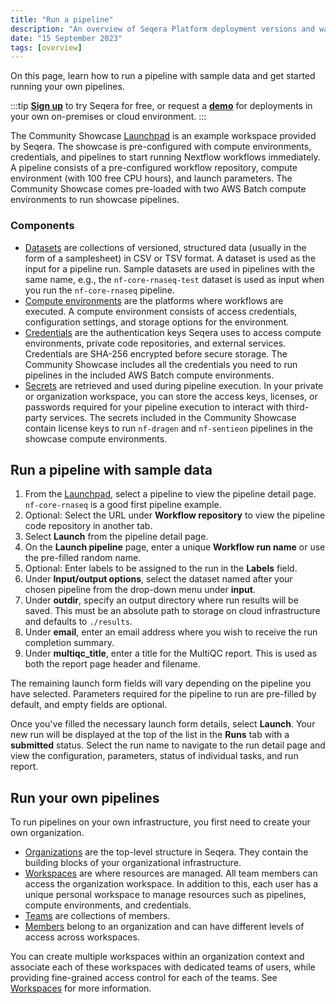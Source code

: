 ```yaml
---
title: "Run a pipeline"
description: "An overview of Seqera Platform deployment versions and ways to run Seqera."
date: "15 September 2023"
tags: [overview]
---
```


On this page, learn how to run a pipeline with sample data and get started running your own pipelines.

:::tip
[**Sign up**](https://cloud.seqera.io/login "Seqera Platform") to try Seqera for free, or request a [**demo**](https://seqera.io/demo/ "Seqera Platform Demo") for deployments in your own on-premises or cloud environment.
:::

The Community Showcase [Launchpad](../launch/launchpad) is an example workspace provided by Seqera. The showcase is pre-configured with compute environments, credentials, and pipelines to start running Nextflow workflows immediately. A pipeline consists of a pre-configured workflow repository, compute environment (with 100 free CPU hours), and launch parameters. The Community Showcase comes pre-loaded with two AWS Batch compute environments to run showcase pipelines.

### Components

- [Datasets](../data/datasets) are collections of versioned, structured data (usually in the form of a samplesheet) in CSV or TSV format. A dataset is used as the input for a pipeline run. Sample datasets are used in pipelines with the same name, e.g., the `nf-core-rnaseq-test` dataset is used as input when you run the `nf-core-rnaseq` pipeline.
- [Compute environments](../compute-envs/overview) are the platforms where workflows are executed. A compute environment consists of access credentials, configuration settings, and storage options for the environment.
- [Credentials](../credentials/overview) are the authentication keys Seqera uses to access compute environments, private code repositories, and external services. Credentials are SHA-256 encrypted before secure storage. The Community Showcase includes all the credentials you need to run pipelines in the included AWS Batch compute environments.
- [Secrets](../secrets/overview) are retrieved and used during pipeline execution. In your private or organization workspace, you can store the access keys, licenses, or passwords required for your pipeline execution to interact with third-party services. The secrets included in the Community Showcase contain license keys to run `nf-dragen` and `nf-sentieon` pipelines in the showcase compute environments.

## Run a pipeline with sample data

1. From the [Launchpad](../launch/launchpad), select a pipeline to view the pipeline detail page. `nf-core-rnaseq` is a good first pipeline example.
2. Optional: Select the URL under **Workflow repository** to view the pipeline code repository in another tab.
3. Select **Launch** from the pipeline detail page.
4. On the **Launch pipeline** page, enter a unique **Workflow run name** or use the pre-filled random name.
5. Optional: Enter labels to be assigned to the run in the **Labels** field.
6. Under **Input/output options**, select the dataset named after your chosen pipeline from the drop-down menu under **input**.
7. Under **outdir**, specify an output directory where run results will be saved. This must be an absolute path to storage on cloud infrastructure and defaults to `./results`.
8. Under **email**, enter an email address where you wish to receive the run completion summary.
9. Under **multiqc_title**, enter a title for the MultiQC report. This is used as both the report page header and filename.

The remaining launch form fields will vary depending on the pipeline you have selected. Parameters required for the pipeline to run are pre-filled by default, and empty fields are optional.

Once you've filled the necessary launch form details, select **Launch**. Your new run will be displayed at the top of the list in the **Runs** tab with a **submitted** status. Select the run name to navigate to the run detail page and view the configuration, parameters, status of individual tasks, and run report.

## Run your own pipelines

To run pipelines on your own infrastructure, you first need to create your own organization.

* [Organizations](../orgs-and-teams/organizations) are the top-level structure in Seqera. They contain the building blocks of your organizational infrastructure.
* [Workspaces](../orgs-and-teams/workspace-management) are where resources are managed. All team members can access the organization workspace. In addition to this, each user has a unique personal workspace to manage resources such as pipelines, compute environments, and credentials.
* [Teams](../orgs-and-teams/organizations) are collections of members.
* [Members](../orgs-and-teams/organizations#members) belong to an organization and can have different levels of access across workspaces.

You can create multiple workspaces within an organization context and associate each of these workspaces with dedicated teams of users, while providing fine-grained access control for each of the teams. See [Workspaces](../orgs-and-teams/workspace-management) for more information.
